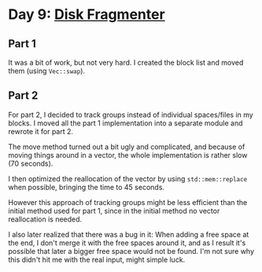 # Day 9: [Disk Fragmenter](https://adventofcode.com/2024/day/9)

## Part 1

It was a bit of work, but not very hard. I created the block list and moved them (using `Vec::swap`).

## Part 2

For part 2, I decided to track groups instead of individual spaces/files in my blocks. I moved all the part 1 implementation into a separate module and rewrote it for part 2.

The move method turned out a bit ugly and complicated, and because of moving things around in a vector, the whole implementation is rather slow (70 seconds).

I then optimized the reallocation of the vector by using `std::mem::replace` when possible, bringing the time to 45 seconds.

However this approach of tracking groups might be less efficient than the initial method used for part 1, since in the initial method no vector reallocation is needed.

I also later realized that there was a bug in it: When adding a free space at the end, I don't merge it with the free spaces around it, and as I result it's possible that later a bigger free space would not be found. I'm not sure why this didn't hit me with the real input, might simple luck.